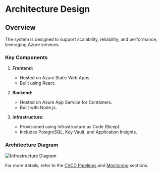 # Architecture Design

## Overview
The system is designed to support scalability, reliability, and performance, leveraging Azure services.

### Key Components
1. **Frontend:**
   - Hosted on Azure Static Web Apps.
   - Built using React.

2. **Backend:**
   - Hosted on Azure App Service for Containers.
   - Built with Node.js.

3. **Infrastructure:**
   - Provisioned using Infrastructure as Code (Bicep).
   - Includes PostgreSQL, Key Vault, and Application Insights.

### Architecture Diagram
![Infrastructure Diagram](diagrams/infra-diagram.png)

For more details, refer to the [CI/CD Pipelines](ci-cd.md) and [Monitoring](monitoring.md) sections.